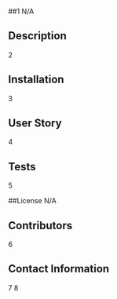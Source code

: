 ##1 
   N/A
   
   
   

  ## Description
  2

  ## Installation
  3

  ## User Story
  4

  ## Tests
  5

  ##License
  N/A

  ## Contributors
  6

  ## Contact Information
  7
  8


